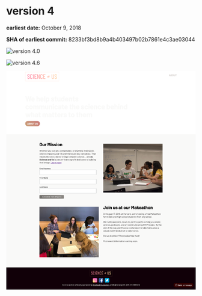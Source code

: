 # version 4

**earliest date:** October 9, 2018

**SHA of earliest commit:** 8233bf3bd8b9a4b403497b02b7861e4c3ae03044

![version 4.0](screenshots/website-v4.png)

![version 4.6](screenshots/website-v4.6.png)

![version 4.8](screenshots/website-v4.8.png)